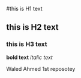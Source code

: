 #this is H1 text
## this is H2 text
### this is H3 text
**bold text**
*italic text*

Waled Ahmed 1st reposotey 
